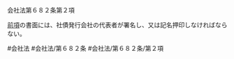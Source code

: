 会社法第６８２条第２項

[前項](会社法＿＿＿＿第６８２条第１項)の書面には、社債発行会社の代表者が署名し、又は記名押印しなければならない。

#会社法
#会社法/第６８２条
#会社法/第６８２条/第２項
